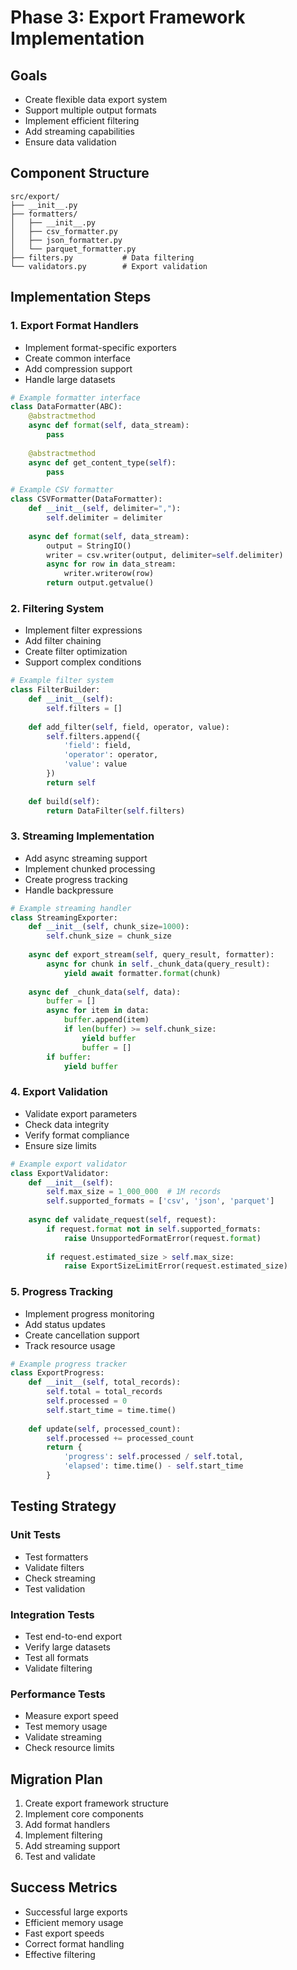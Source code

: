 # Phase 3: Export Framework Implementation

## Goals
- Create flexible data export system
- Support multiple output formats
- Implement efficient filtering
- Add streaming capabilities
- Ensure data validation

## Component Structure

```
src/export/
├── __init__.py
├── formatters/
│   ├── __init__.py
│   ├── csv_formatter.py
│   ├── json_formatter.py
│   └── parquet_formatter.py
├── filters.py           # Data filtering
└── validators.py        # Export validation
```

## Implementation Steps

### 1. Export Format Handlers
- Implement format-specific exporters
- Create common interface
- Add compression support
- Handle large datasets

```python
# Example formatter interface
class DataFormatter(ABC):
    @abstractmethod
    async def format(self, data_stream):
        pass
    
    @abstractmethod
    async def get_content_type(self):
        pass

# Example CSV formatter
class CSVFormatter(DataFormatter):
    def __init__(self, delimiter=","):
        self.delimiter = delimiter
    
    async def format(self, data_stream):
        output = StringIO()
        writer = csv.writer(output, delimiter=self.delimiter)
        async for row in data_stream:
            writer.writerow(row)
        return output.getvalue()
```

### 2. Filtering System
- Implement filter expressions
- Add filter chaining
- Create filter optimization
- Support complex conditions

```python
# Example filter system
class FilterBuilder:
    def __init__(self):
        self.filters = []
    
    def add_filter(self, field, operator, value):
        self.filters.append({
            'field': field,
            'operator': operator,
            'value': value
        })
        return self
    
    def build(self):
        return DataFilter(self.filters)
```

### 3. Streaming Implementation
- Add async streaming support
- Implement chunked processing
- Create progress tracking
- Handle backpressure

```python
# Example streaming handler
class StreamingExporter:
    def __init__(self, chunk_size=1000):
        self.chunk_size = chunk_size
    
    async def export_stream(self, query_result, formatter):
        async for chunk in self._chunk_data(query_result):
            yield await formatter.format(chunk)
    
    async def _chunk_data(self, data):
        buffer = []
        async for item in data:
            buffer.append(item)
            if len(buffer) >= self.chunk_size:
                yield buffer
                buffer = []
        if buffer:
            yield buffer
```

### 4. Export Validation
- Validate export parameters
- Check data integrity
- Verify format compliance
- Ensure size limits

```python
# Example export validator
class ExportValidator:
    def __init__(self):
        self.max_size = 1_000_000  # 1M records
        self.supported_formats = ['csv', 'json', 'parquet']
    
    async def validate_request(self, request):
        if request.format not in self.supported_formats:
            raise UnsupportedFormatError(request.format)
        
        if request.estimated_size > self.max_size:
            raise ExportSizeLimitError(request.estimated_size)
```

### 5. Progress Tracking
- Implement progress monitoring
- Add status updates
- Create cancellation support
- Track resource usage

```python
# Example progress tracker
class ExportProgress:
    def __init__(self, total_records):
        self.total = total_records
        self.processed = 0
        self.start_time = time.time()
    
    def update(self, processed_count):
        self.processed += processed_count
        return {
            'progress': self.processed / self.total,
            'elapsed': time.time() - self.start_time
        }
```

## Testing Strategy

### Unit Tests
- Test formatters
- Validate filters
- Check streaming
- Test validation

### Integration Tests
- Test end-to-end export
- Verify large datasets
- Test all formats
- Validate filtering

### Performance Tests
- Measure export speed
- Test memory usage
- Validate streaming
- Check resource limits

## Migration Plan

1. Create export framework structure
2. Implement core components
3. Add format handlers
4. Implement filtering
5. Add streaming support
6. Test and validate

## Success Metrics

- Successful large exports
- Efficient memory usage
- Fast export speeds
- Correct format handling
- Effective filtering 